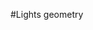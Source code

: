 #Lights geometry

<!-- many RTI software consider the light direction only, as if the lights were infinitely distant,
this approximation is somewhat ok for a visual inspection, but severely distorts the normals.
We can instead take into account for each pixel the real light direction if we can reconstruct
the geometry of the scene: 3d positions of the lights and size of the image -->

